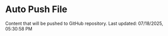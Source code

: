 # Auto Push File

Content that will be pushed to GitHub repository.
Last updated: 07/18/2025, 05:30:58 PM